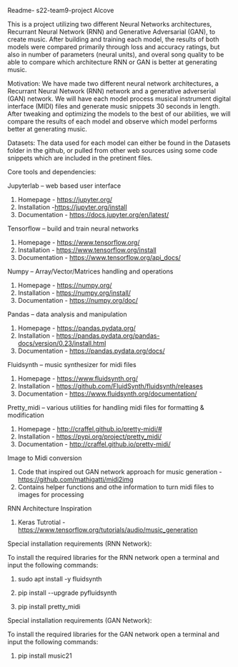 Readme- s22-team9-project Alcove  
 
This is a project utilizing two different Neural Networks architectures, Recurrant Neural Network (RNN) and Generative Adversarial (GAN), to create music. After building and training each model, the results of both models were compared primarily through loss and accuracy ratings, but also in number of parameters (neural units), and overal song quality to be able to compare which architecture RNN or GAN is better at generating music. 

Motivation:
We have made two different neural network architectures, a Recurrant Neural Network (RNN) network and a generative adverserial (GAN) network.
We will have each model process musical instrument digital interface (MIDI) files and generate music snippets 30 seconds in length. After tweaking 
and optimizing the models to the best of our abilities, we will compare the results of each model and observe which model performs better at generating music. 

Datasets:
The data used for each model can either be found in the Datasets folder in the github, or pulled from other web sources using some code snippets which are 
included in the pretinent files. 

Core tools and dependencies:

Jupyterlab – web based user interface
1. Homepage - https://jupyter.org/
2. Installation -https://jupyter.org/install
3. Documentation - https://docs.jupyter.org/en/latest/

Tensorflow – build and train neural networks​
1. Homepage - https://www.tensorflow.org/
2. Installation - https://www.tensorflow.org/install
3. Documentation - https://www.tensorflow.org/api_docs/

Numpy – Array/Vector/Matrices handling and operations​
1. Homepage - https://numpy.org/
2. Installation - https://numpy.org/install/
3. Documentation - https://numpy.org/doc/

Pandas – data analysis and manipulation​
1. Homepage - https://pandas.pydata.org/
2. Installation - https://pandas.pydata.org/pandas-docs/version/0.23/install.html
3. Documentation - https://pandas.pydata.org/docs/

Fluidsynth – music synthesizer for midi files​
1. Homepage - https://www.fluidsynth.org/
2. Installation - https://github.com/FluidSynth/fluidsynth/releases
3. Documentation -  https://www.fluidsynth.org/documentation/

Pretty_midi – various utilities for handling midi files for formatting & modification
1. Homepage - http://craffel.github.io/pretty-midi/#
2. Installation - https://pypi.org/project/pretty_midi/
3. Documentation - http://craffel.github.io/pretty-midi/

Image to Midi conversion

1. Code that inspired out GAN network approach for music generation - https://github.com/mathigatti/midi2img
2. Contains helper functions and othe information to turn midi files to images for processing

RNN Architecture Inspiration 
1. Keras Tutrotial - https://www.tensorflow.org/tutorials/audio/music_generation



Special installation requirements (RNN Network):


 To install the required libraries for the RNN network open a terminal and input the following commands:

  1. sudo apt install -y fluidsynth

  2. pip install --upgrade pyfluidsynth

  3. pip install pretty_midi


Special installation requirements (GAN Network):

 To install the required libraries for the GAN network open a terminal and input the following commands:

  1. pip install music21
